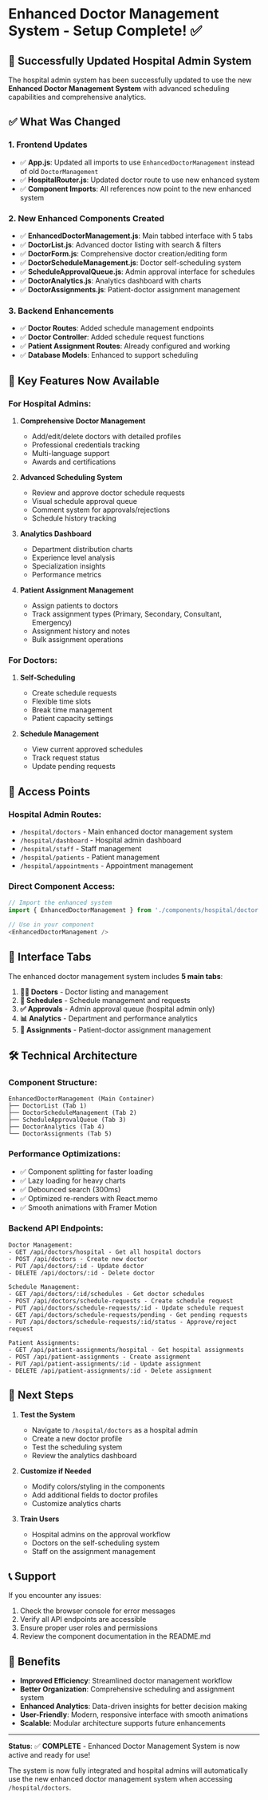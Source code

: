 # Enhanced Doctor Management System - Setup Complete! ✅

## 🎉 Successfully Updated Hospital Admin System

The hospital admin system has been successfully updated to use the new **Enhanced Doctor Management System** with advanced scheduling capabilities and comprehensive analytics.

## ✅ What Was Changed

### 1. **Frontend Updates**
- ✅ **App.js**: Updated all imports to use `EnhancedDoctorManagement` instead of old `DoctorManagement`
- ✅ **HospitalRouter.js**: Updated doctor route to use new enhanced system
- ✅ **Component Imports**: All references now point to the new enhanced system

### 2. **New Enhanced Components Created**
- ✅ **EnhancedDoctorManagement.js**: Main tabbed interface with 5 tabs
- ✅ **DoctorList.js**: Advanced doctor listing with search & filters
- ✅ **DoctorForm.js**: Comprehensive doctor creation/editing form
- ✅ **DoctorScheduleManagement.js**: Doctor self-scheduling system
- ✅ **ScheduleApprovalQueue.js**: Admin approval interface for schedules
- ✅ **DoctorAnalytics.js**: Analytics dashboard with charts
- ✅ **DoctorAssignments.js**: Patient-doctor assignment management

### 3. **Backend Enhancements**
- ✅ **Doctor Routes**: Added schedule management endpoints
- ✅ **Doctor Controller**: Added schedule request functions
- ✅ **Patient Assignment Routes**: Already configured and working
- ✅ **Database Models**: Enhanced to support scheduling

## 🎯 **Key Features Now Available**

### **For Hospital Admins:**
1. **Comprehensive Doctor Management**
   - Add/edit/delete doctors with detailed profiles
   - Professional credentials tracking
   - Multi-language support
   - Awards and certifications

2. **Advanced Scheduling System**
   - Review and approve doctor schedule requests
   - Visual schedule approval queue
   - Comment system for approvals/rejections
   - Schedule history tracking

3. **Analytics Dashboard**
   - Department distribution charts
   - Experience level analysis
   - Specialization insights
   - Performance metrics

4. **Patient Assignment Management**
   - Assign patients to doctors
   - Track assignment types (Primary, Secondary, Consultant, Emergency)
   - Assignment history and notes
   - Bulk assignment operations

### **For Doctors:**
1. **Self-Scheduling**
   - Create schedule requests
   - Flexible time slots
   - Break time management
   - Patient capacity settings

2. **Schedule Management**
   - View current approved schedules
   - Track request status
   - Update pending requests

## 🔗 **Access Points**

### **Hospital Admin Routes:**
- `/hospital/doctors` - Main enhanced doctor management system
- `/hospital/dashboard` - Hospital admin dashboard
- `/hospital/staff` - Staff management
- `/hospital/patients` - Patient management
- `/hospital/appointments` - Appointment management

### **Direct Component Access:**
```javascript
// Import the enhanced system
import { EnhancedDoctorManagement } from './components/hospital/doctor';

// Use in your component
<EnhancedDoctorManagement />
```

## 🎨 **Interface Tabs**

The enhanced doctor management system includes **5 main tabs**:

1. **👨‍⚕️ Doctors** - Doctor listing and management
2. **📅 Schedules** - Schedule management and requests
3. **✅ Approvals** - Admin approval queue (hospital admin only)
4. **📊 Analytics** - Department and performance analytics
5. **🔗 Assignments** - Patient-doctor assignment management

## 🛠️ **Technical Architecture**

### **Component Structure:**
```
EnhancedDoctorManagement (Main Container)
├── DoctorList (Tab 1)
├── DoctorScheduleManagement (Tab 2)
├── ScheduleApprovalQueue (Tab 3)
├── DoctorAnalytics (Tab 4)
└── DoctorAssignments (Tab 5)
```

### **Performance Optimizations:**
- ✅ Component splitting for faster loading
- ✅ Lazy loading for heavy charts
- ✅ Debounced search (300ms)
- ✅ Optimized re-renders with React.memo
- ✅ Smooth animations with Framer Motion

### **Backend API Endpoints:**
```
Doctor Management:
- GET /api/doctors/hospital - Get all hospital doctors
- POST /api/doctors - Create new doctor
- PUT /api/doctors/:id - Update doctor
- DELETE /api/doctors/:id - Delete doctor

Schedule Management:
- GET /api/doctors/:id/schedules - Get doctor schedules
- POST /api/doctors/schedule-requests - Create schedule request
- PUT /api/doctors/schedule-requests/:id - Update schedule request
- GET /api/doctors/schedule-requests/pending - Get pending requests
- PUT /api/doctors/schedule-requests/:id/status - Approve/reject request

Patient Assignments:
- GET /api/patient-assignments/hospital - Get hospital assignments
- POST /api/patient-assignments - Create assignment
- PUT /api/patient-assignments/:id - Update assignment
- DELETE /api/patient-assignments/:id - Delete assignment
```

## 🚀 **Next Steps**

1. **Test the System**
   - Navigate to `/hospital/doctors` as a hospital admin
   - Create a new doctor profile
   - Test the scheduling system
   - Review the analytics dashboard

2. **Customize if Needed**
   - Modify colors/styling in the components
   - Add additional fields to doctor profiles
   - Customize analytics charts

3. **Train Users**
   - Hospital admins on the approval workflow
   - Doctors on the self-scheduling system
   - Staff on the assignment management

## 📞 **Support**

If you encounter any issues:
1. Check the browser console for error messages
2. Verify all API endpoints are accessible
3. Ensure proper user roles and permissions
4. Review the component documentation in the README.md

## 🎯 **Benefits**

- **Improved Efficiency**: Streamlined doctor management workflow
- **Better Organization**: Comprehensive scheduling and assignment system
- **Enhanced Analytics**: Data-driven insights for better decision making
- **User-Friendly**: Modern, responsive interface with smooth animations
- **Scalable**: Modular architecture supports future enhancements

---

**Status**: ✅ **COMPLETE** - Enhanced Doctor Management System is now active and ready for use!

The system is now fully integrated and hospital admins will automatically use the new enhanced doctor management system when accessing `/hospital/doctors`.